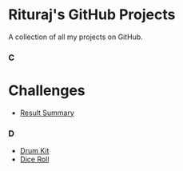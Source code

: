 # Rituraj's GitHub Projects
A collection of all my projects on GitHub.
### C
# Challenges
- <a href="https://github.com/Rituraj27/Frontent-Mentored-Result-Summary">Result Summary</a>
### D
- <a href="https://github.com/Rituraj27/Drum-Kit">Drum Kit</a>
- <a href="https://github.com/Rituraj27/Dice-Roll">Dice Roll</a>
